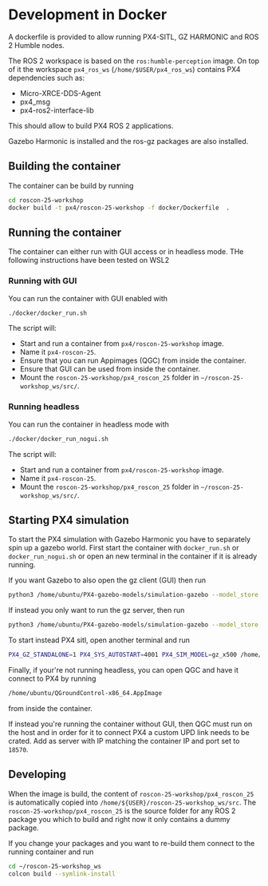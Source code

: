 # Development in Docker

A dockerfile is provided to allow running PX4-SITL, GZ HARMONIC and ROS 2 Humble nodes.

The ROS 2 workspace is based on the `ros:humble-perception` image. On top of it the workspace `px4_ros_ws` (`/home/$USER/px4_ros_ws`) contains PX4 dependencies such as:

- Micro-XRCE-DDS-Agent
- px4_msg
- px4-ros2-interface-lib

This should allow to build PX4 ROS 2 applications.

Gazebo Harmonic is installed and the ros-gz packages are also installed.

## Building the container

The container can be build by running

```sh
cd roscon-25-workshop
docker build -t px4/roscon-25-workshop -f docker/Dockerfile  .
```

## Running the container

The container can either run with GUI access or in headless mode.
THe following instructions have been tested on WSL2

### Running with GUI

You can run the container with GUI enabled with

```sh
./docker/docker_run.sh
```

The script will:

- Start and run a container from `px4/roscon-25-workshop` image.
- Name it `px4-roscon-25`.
- Ensure that you can run Appimages (QGC) from inside the container.
- Ensure that GUI can be used from inside the container.
- Mount the `roscon-25-workshop/px4_roscon_25` folder in `~/roscon-25-workshop_ws/src/`.

### Running headless

You can run the container in headless mode with

```sh
./docker/docker_run_nogui.sh
```

The script will:

- Start and run a container from `px4/roscon-25-workshop` image.
- Name it `px4-roscon-25`.
- Mount the `roscon-25-workshop/px4_roscon_25` folder in `~/roscon-25-workshop_ws/src/`.

## Starting PX4 simulation

To start the PX4 simulation with Gazebo Harmonic you have to separately spin up a gazebo world. First start the container with `docker_run.sh` or `docker_run_nogui.sh` or open an new terminal in the container if it is already running.

If you want Gazebo to also open the gz client (GUI) then run

```sh
python3 /home/ubuntu/PX4-gazebo-models/simulation-gazebo --model_store /home/ubuntu/PX4-gazebo-models/
```

If instead you only want to run the gz server, then run

```sh
python3 /home/ubuntu/PX4-gazebo-models/simulation-gazebo --model_store /home/ubuntu/PX4-gazebo-models/ --headless
```

To start instead PX4 sitl, open another terminal and run

```sh
PX4_GZ_STANDALONE=1 PX4_SYS_AUTOSTART=4001 PX4_SIM_MODEL=gz_x500 /home/ubuntu/px4_sitl/bin/px4 -w /home/ubuntu/px4_sitl/romfs
```

Finally, if your're not running headless, you can open QGC and have it connect to PX4 by running

```sh
/home/ubuntu/QGroundControl-x86_64.AppImage
```

from inside the container.

If instead you're running the container without GUI, then QGC must run on the host and in order for it to connect PX4 a custom UPD link needs to be crated. Add as server with IP matching the container IP and port set to `18570`.

## Developing

When the image is build, the content of `roscon-25-workshop/px4_roscon_25` is automatically copied into `/home/${USER}/roscon-25-workshop_ws/src`. The `roscon-25-workshop/px4_roscon_25` is the source folder for any ROS 2 package you which to build and right now it only contains a dummy package.

If you change your packages and you want to re-build them connect to the running container and run

```sh
cd ~/roscon-25-workshop_ws
colcon build --symlink-install
```
